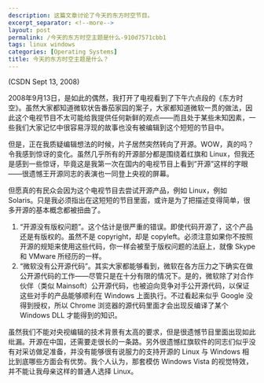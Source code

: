 ```yaml
---
description: 这篇文章讨论了今天的东方时空节目。
excerpt_separator: <!--more-->
layout: post
permalink: /今天的东方时空主题是什么-910d7571cbb1
tags: linux windows
categories: [Operating Systems]
title: 今天的东方时空主题是什么？
---
```

(CSDN Sept 13, 2008)

2008年9月13日，是如此的偶然，我打开了电视看到了下午六点段的《东方时空》。虽然大家都知道微软状告番茄家园的案子，大家都知道微软一贯的做法，因此这个电视节目不太可能给我提供任何新鲜的观点――而且处于某些未知因素，一些我们大家记忆中很容易浮现的故事也没有被编辑到这个短短的节目中。
<!--more-->

但是，正在我质疑编辑想法的时候，片子居然突然转向了开源。WOW，真的吗？令我感到惊讶的变化。虽然几乎所有的开源部分都是围绕着红旗和 Linux，但我还是感到一些惊讶，毕竟这是我第一次在国内的电视节目上看到”开源”这样的字眼――很遗憾王开源同志的表演也一同登上央视的屏幕。

但愿真的有民众会因为这个电视节目去尝试开源产品，例如 Linux，例如 Solaris。只是我必须指出在这短短的节目里面，或许是为了把描述变得简单，很多开源的基本概念都被扭曲了。

1. “开源没有版权问题”。这个估计是很严重的错误。即使代码开源了，这个产品还是有版权的。虽然不是 copyright，却是 copyleft。必须注意如果你不按照开源的规矩来使用这些代码，你一样会被至于版权问题的法庭上，就像 Skype 和 VMware 所经历的一样。
1. “微软没有公开源代码”。其实大家都能够看到，微软在各方压力之下确实在做公开源代码的工作――尽管只是在十分有限的情况下。是的，微软除了对合作伙伴（类似 Mainsoft）公开源代码，也被迫向竞争对手公开源代码，以保证这些对手的产品能够顺利在 Windows 上面执行。不过看起来似乎 Google 没得到授权，所以 Chrome 浏览器的源代码里面才会出现反编译了某个 Windows DLL 才能得到的知识。

虽然我们不能对央视编辑的技术背景有太高的要求，但是很遗憾节目里面出现如此纰漏。开源在中国，还需要走很长的一条路。另外很遗憾红旗软件的同志们似乎没有对采访做足准备，并没有能够很有说服力的支持开源的 Linux 与 Windows 相比到底哪些方面会有优势。我个人认为，那套模仿 Windows Vista 的视觉特效，并不能让我母亲这样的普通人选择 Linux。
